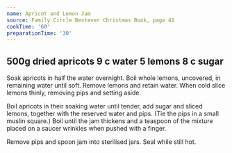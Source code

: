 ```yaml
---
name: Apricot and Lemon Jam
source: Family Circle Bestever Christmas Book, page 41
cookTime: '60'
preparationTime: '30'
---
```

500g dried apricots
9 c water
5 lemons
8 c sugar
---
Soak apricots in half the water overnight.  Boil whole lemons, uncovered, in remaining water until soft.  Remove lemons and retain water.  When cold slice lemons thinly, removing pips and setting aside.

Boil apricots in their soaking water until tender, add sugar and sliced lemons, together with the reserved water and pips.  (Tie the pips in a small muslin square.)  Boil until the jam thickens and a teaspoon of the mixture placed on a saucer wrinkles when pushed with a finger.

Remove pips and spoon jam into sterilised jars.  Seal while still hot.

